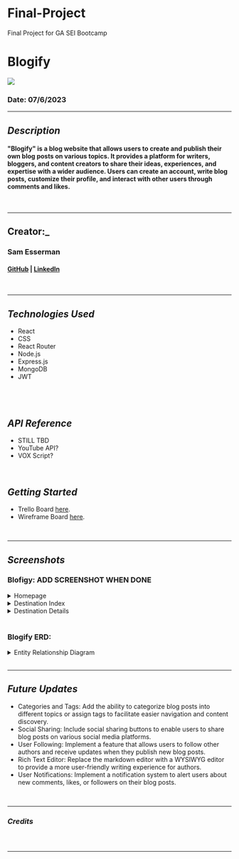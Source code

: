 # Final-Project
Final Project for GA SEI Bootcamp 

# Blogify

<img src="images/JourneyMate.png" name="image-name">

### Date: 07/6/2023

---

## **_Description_**

#### "Blogify" is a blog website that allows users to create and publish their own blog posts on various topics. It provides a platform for writers, bloggers, and content creators to share their ideas, experiences, and expertise with a wider audience. Users can create an account, write blog posts, customize their profile, and interact with other users through comments and likes.

<br>

---

## **Creator:_**

### Sam Esserman

#### [GitHub](https://github.com/SLEsserman) | [LinkedIn](https://www.linkedin.com/in/samuel-esserman/)

<br>

---

## **_Technologies Used_**
- React
- CSS
- React Router
- Node.js
- Express.js
- MongoDB
- JWT

## <br>

## **_API Reference_**

- STILL TBD
- YouTube API? 
- VOX Script?

<br>

## **_Getting Started_**

- Trello Board [here](https://trello.com/b/0LGswtn6/final-project).
- Wireframe Board [here](https://whimsical.com/wireframe-final-project-TenYfeG4E8UCq1ME3VN9mz).
<br>

---

## **_Screenshots_**

### Blofigy: ADD SCREENSHOT WHEN DONE

<details>
<summary>Homepage</summary>
  <img src="images/wireframe_1.png" name="image-name">
</details>
<details>
<summary>Destination Index</summary>
  <img src="images/wireframe_2.png" name="image-name">
</details>
<details>
 <summary>Destination Details</summary>
  <img src="images/wireframe_3.png" name="image-name">
</details>
<br>

### Blogify ERD:

<details>
 <summary>Entity Relationship Diagram</summary>
  [here](https://whimsical.com/final-project-GN2hfSWSq9Uj55yJWbPMCW)
</details>
<br>

---

## **_Future Updates_**

- Categories and Tags: Add the ability to categorize blog posts into different topics or assign tags to facilitate easier navigation and content discovery.
- Social Sharing: Include social sharing buttons to enable users to share blog posts on various social media platforms.
- User Following: Implement a feature that allows users to follow other authors and receive updates when they publish new blog posts.
- Rich Text Editor: Replace the markdown editor with a WYSIWYG editor to provide a more user-friendly writing experience for authors.
- User Notifications: Implement a notification system to alert users about new comments, likes, or followers on their blog posts.

<br>

---

### **_Credits_**

<br>

#####

#####

#####

#####

---

